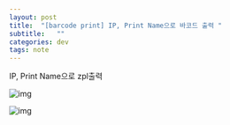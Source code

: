 ```yaml
---
layout: post
title:  "[barcode print] IP, Print Name으로 바코드 출력 "
subtitle:   ""
categories: dev
tags: note
--- 
```


IP, Print Name으로 zpl출력


![img](https://chung10kr.github.io/assets/img/2021-09-15-1.jpg)


![img](https://chung10kr.github.io/assets/img/2021-09-15-2.jpg)